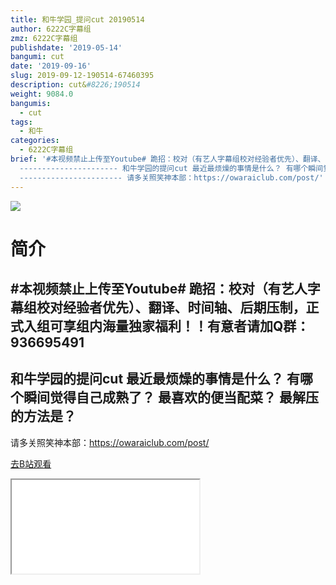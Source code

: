 ```yaml
---
title: 和牛学园_提问cut 20190514
author: 6222C字幕组
zmz: 6222C字幕组
publishdate: '2019-05-14'
bangumi: cut
date: '2019-09-16'
slug: 2019-09-12-190514-67460395
description: cut&#8226;190514
weight: 9084.0
bangumis:
  - cut
tags:
  - 和牛
categories:
  - 6222C字幕组
brief: '#本视频禁止上传至Youtube# 跪招：校对（有艺人字幕组校对经验者优先）、翻译、时间轴、后期压制，正式入组可享组内海量独家福利！！有意者请加Q群：936695491
  ---------------------- 和牛学园的提问cut 最近最烦燥的事情是什么？ 有哪个瞬间觉得自己成熟了？ 最喜欢的便当配菜？ 最解压的方法是？
  ----------------------- 请多关照笑神本部：https://owaraiclub.com/post/'
---
```

![](https://raw.githubusercontent.com/tcgriffith/owaraisite/master/static/tmpimg/8a52714c90b90ef3995434d88eec8fbef1ca4116.jpg.480.jpg)
# 简介  
#本视频禁止上传至Youtube#
跪招：校对（有艺人字幕组校对经验者优先）、翻译、时间轴、后期压制，正式入组可享组内海量独家福利！！有意者请加Q群：936695491
----------------------
和牛学园的提问cut
最近最烦燥的事情是什么？
有哪个瞬间觉得自己成熟了？
最喜欢的便当配菜？
最解压的方法是？
-----------------------
请多关照笑神本部：https://owaraiclub.com/post/  

[去B站观看](https://www.bilibili.com/video/av67460395/)
<div class ="resp-container"><iframe class="testiframe" src="//player.bilibili.com/player.html?aid=67460395"", scrolling="no", allowfullscreen="true" > </iframe></div> 
